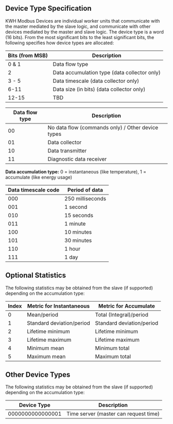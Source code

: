## Device Type Specification

KWH Modbus Devices are individual worker units that communicate with the master mediated by the slave logic, and communicate with other devices mediated by the master and slave logic. The device type is a word (16 bits). From the most significant bits to the least significant bits, the following specifies how device types are allocated:

| Bits (from MSB) | Description                                  |
| --------------- | -------------------------------------------- |
| 0 & 1           | Data flow type                               |
| 2               | Data accumulation type (data collector only) |
| 3 - 5           | Data timescale (data collector only)         |
| 6-11            | Data size (in bits) (data collector only)    |
| 12-15           | TBD                                          |

| Data flow type | Description                                       |
| -------------- | ------------------------------------------------- |
| 00             | No data flow (commands only) / Other device types |
| 01             | Data collector                                    |
| 10             | Data transmitter                                  |
| 11             | Diagnostic data receiver                          |

**Data accumulation type:** 0 = instantaneous (like temperature), 1 = accumulate (like energy usage)

| Data timescale code | Period of data   |
| ------------------- | ---------------- |
| 000                 | 250 milliseconds |
| 001                 | 1 second         |
| 010                 | 15 seconds       |
| 011                 | 1 minute         |
| 100                 | 10 minutes       |
| 101                 | 30 minutes       |
| 110                 | 1 hour           |
| 111                 | 1 day            |

## Optional Statistics

The following statistics may be obtained from the slave (if supported) depending on the accumulation type:

| **Index** | **Metric for Instantaneous** | **Metric for Accumulate** |
| --------- | ---------------------------- | ------------------------- |
| 0         | Mean/period                  | Total (Integral)/period   |
| 1         | Standard deviation/period    | Standard deviation/period |
| 2         | Lifetime minimum             | Lifetime minimum          |
| 3         | Lifetime maximum             | Lifetime maximum          |
| 4         | Minimum mean                 | Minimum total             |
| 5         | Maximum mean                 | Maximum total             |

## Other Device Types

The following statistics may be obtained from the slave (if supported) depending on the accumulation type:

| **Device Type**  | **Description**                       |
| ---------------- | ------------------------------------- |
| 0000000000000001 | Time server (master can request time) |

